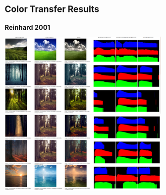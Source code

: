 # Color Transfer Results

## Reinhard 2001

![Reinhard2001-part1](reinhard2001-part1.png)
![Reinhard2001-part2](reinhard2001-part2.png)
